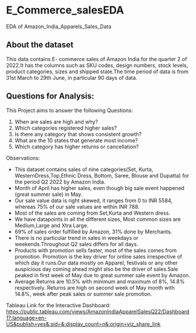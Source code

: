 # E_Commerce_salesEDA
EDA of Amazon_India_Apparels_Sales_Data
## About the dataset
This data contains E- commerce sales of Amazon India for the quarter 2 of 2022.It has the columns such as SKU codes, design numbers, stock levels, product categories, sizes and shipped state.The time period of data is from 31st March to 29th June, in particular 90 days of data.

## Questions for Analysis:

This Project aims to answer the following Questions:

1. When are sales are high and why?
2. Which categories registered higher sales?
3. Is there any category that shows consistent growth?
4. What are the 10 states that generate most income?
5. Which category has higher returns or cancellation?

Observations:
 - This dataset contains sales of nine categories(Set, Kurta, WesternDress,Top,Ethnic Dress, Bottom, Saree, Blouse and Dupatta) for the period Q2 2022 by Amazon India.
 - Month of April has higher sales, even though big sale event happened (great summer sale) in May.
 - Our sale value data is right skewed, it ranges from 0 to INR 5584, whereas 75% of our sale values are within INR 788.
 - Most of the sales are coming from Set,Kurta and Western dress.
 - We have datapoints in all the different sizes, Most common sizes are Medium,Large and Xtra Large.
 - 69% of sales order fulfilled by Amazon, 31% done by Merchants.
 - There is no particular trend in sales in weekdays or weekends.Throughout Q2 sales differs for all days.
 - Products with promotion sells faster, most of the sales comes from promotion. Promotion is the key driver for online sales irrespective of which day it runs.Our data mostly on Apparel, festivals or any other auspicious day coming ahead might also be the driver of sales.Sale peaked in first week of May due to great summer sale event by Amazon.
 - Average Returns are 10.5% with minimum and maximum of 8%, 14.8% respectively.
Returns are high on second week of May month with 14.8%, week after peak sales or summer sale promotion.


Tableau Link for the Interactive Dashboard:
https://public.tableau.com/views/AmazonIndiaApparelSalesQ22/Dashboard1?:language=en-US&publish=yes&:sid=&:display_count=n&:origin=viz_share_link




